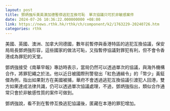 ```yaml
---
layout: post
title: 鄧炳強斥美英澳加德暫停逃犯互換可恥　單次協議只可於非敏感案件
date: 2024-07-26 10:36:22.000000000 +08:00
link: https://news.rthk.hk/rthk/ch/component/k2/1763229-20240726.htm
categories: rthk
---
```


美國、英國、澳洲、加拿大同德國，數年前暫停與香港特區的逃犯互換協議，保安局局長鄧炳強形容，這些國家的做法可恥，又指暫停協議對罪犯有利，但不會令香港成為罪犯的天堂。

鄧炳強接受《南華早報》專訪時表示，當局仍然可以透過單次的協議，與海外機構合作，將罪犯繩之於法。他以近日被國際刑警發出「紅色通緝令」的「幣少」黃鉦傑為例，指出如果對方在美國被捕，華府不會透過逃犯互換協議引渡犯人回港，雙方如果達成法律共識，仍可以透過單次協議處理，不過，鄧炳強指出，類似合作通常只會於非敏感性質的案件可做到。

鄧炳強說，看不到在暫停互換逃犯協議後，匿藏在本港的罪犯增加。
